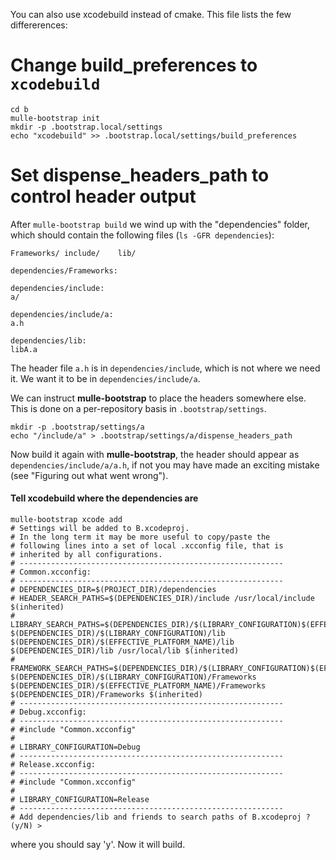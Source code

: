 You can also use xcodebuild instead of cmake. This file lists the few
differerences:


#  Change build_preferences to `xcodebuild`

```console
cd b
mulle-bootstrap init
mkdir -p .bootstrap.local/settings
echo "xcodebuild" >> .bootstrap.local/settings/build_preferences
```


# Set dispense_headers_path to control header output


After `mulle-bootstrap build` we wind up with the "dependencies" folder,
which should contain the following files (`ls -GFR dependencies`):

~~~
Frameworks/ include/    lib/

dependencies/Frameworks:

dependencies/include:
a/

dependencies/include/a:
a.h

dependencies/lib:
libA.a
~~~

The header file `a.h` is in `dependencies/include`, which is not where we need
it. We want it to be in `dependencies/include/a`.


We can instruct **mulle-bootstrap** to place the headers somewhere else. This
is done on a per-repository basis in `.bootstrap/settings`.


```console
mkdir -p .bootstrap/settings/a
echo "/include/a" > .bootstrap/settings/a/dispense_headers_path
```

Now build it again with **mulle-bootstrap**, the header should appear as
`dependencies/include/a/a.h`, if not you may have made an exciting
mistake (see "Figuring out what went wrong").



#### Tell xcodebuild where the dependencies are

```console
mulle-bootstrap xcode add
# Settings will be added to B.xcodeproj.
# In the long term it may be more useful to copy/paste the
# following lines into a set of local .xcconfig file, that is
# inherited by all configurations.
# -----------------------------------------------------------
# Common.xcconfig:
# -----------------------------------------------------------
# DEPENDENCIES_DIR=$(PROJECT_DIR)/dependencies
# HEADER_SEARCH_PATHS=$(DEPENDENCIES_DIR)/include /usr/local/include $(inherited)
# LIBRARY_SEARCH_PATHS=$(DEPENDENCIES_DIR)/$(LIBRARY_CONFIGURATION)$(EFFECTIVE_PLATFORM_NAME)/lib $(DEPENDENCIES_DIR)/$(LIBRARY_CONFIGURATION)/lib $(DEPENDENCIES_DIR)/$(EFFECTIVE_PLATFORM_NAME)/lib $(DEPENDENCIES_DIR)/lib /usr/local/lib $(inherited)
# FRAMEWORK_SEARCH_PATHS=$(DEPENDENCIES_DIR)/$(LIBRARY_CONFIGURATION)$(EFFECTIVE_PLATFORM_NAME)/Frameworks $(DEPENDENCIES_DIR)/$(LIBRARY_CONFIGURATION)/Frameworks $(DEPENDENCIES_DIR)/$(EFFECTIVE_PLATFORM_NAME)/Frameworks $(DEPENDENCIES_DIR)/Frameworks $(inherited)
# -----------------------------------------------------------
# Debug.xcconfig:
# -----------------------------------------------------------
# #include "Common.xcconfig"
#
# LIBRARY_CONFIGURATION=Debug
# -----------------------------------------------------------
# Release.xcconfig:
# -----------------------------------------------------------
# #include "Common.xcconfig"
#
# LIBRARY_CONFIGURATION=Release
# -----------------------------------------------------------
# Add dependencies/lib and friends to search paths of B.xcodeproj ? (y/N) >
```

where you should say 'y'. Now it will build.

